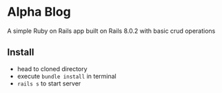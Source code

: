 # Alpha Blog

A simple Ruby on Rails app built on Rails 8.0.2 with basic crud operations

## Install
- head to cloned directory
- execute `bundle install` in terminal
- `rails s` to start server
